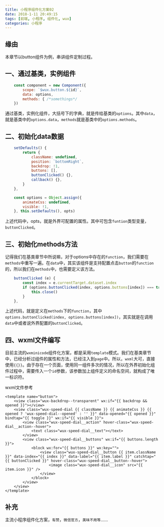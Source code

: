 ```yaml
---
title: 小程序组件化方案02
date: 2018-1-11 20:49:15
tags: [前端, 小程序, 组件化, wux]
categories: 小程序
---
```


## 缘由
本章节以button组件为例，串讲组件定制过程。

<!--more-->

## 一、通过基类，实例组件
```js
	const component = new Component({
        scope: `$wux.button.${id}`, 
        data: options, 
        methods: { /*somethings*/
    })
```

通过基类，实例化组件，大括号下的字典，就是传给基类的`options`。其中`data`，就是基类中的`options.data`，`methods`就是基类中的`options.methods`。

## 二、初始化data数据
```js
	setDefaults() {
		return {
            className: undefined, 
            position: `bottomRight`, 
			backdrop: !1, 
			buttons: [], 
            buttonClicked() {}, 
			callback() {}, 
		}
    },

	const options = Object.assign({
        animateCss: undefined, 
        visible: !1, 
    }, this.setDefaults(), opts)
```

上述代码中，opts，就是外界可配置的属性。其中可包含`funtion`类型变量，`buttonClicked`。

## 三、初始化methods方法
记得我们在基类章节中所说嘛，对于options中存在的`function`，我们需要在`methods`中重写一遍。在`data`中，其实该组件是支持配置点击`button`的`function`的，所以我们在`methods`中，也需要定义该方法。

```js
    buttonClicked (e) {
        const index = e.currentTarget.dataset.index
        if (options.buttonClicked(index, options.buttons[index]) === true) {
            this.close()
        }
    },
```

上述代码，就是定义在`methods`下的`function`，其中`options.buttonClicked(index, options.buttons[index])`，其实就是在调用`data`中或者说外界配置的`buttonClicked`。

## 四、wxml文件编写
目前主流的`wxminicode`组件化方案，都是采用`template`模式。我们在基类章节中，已经分析过组件的属性和方法，已经注入到`page`中。所以，`wxml`大可，直接使用`{{}}`。由于存在一个页面，使用同一组件多次的情况，所以在外界初始化组件过程中，需要传入一个`id`参数，该参数加上组件定义的命名空间，就构成了唯一标识符。

wxml文件参考

```
<template name="button">
	<view class="wux-backdrop--transparent" wx:if="{{ backdrop && opened }}"></view>
	<view class="wux-speed-dial {{ className }} {{ animateCss }} {{ opened ? 'wux-speed-dial--opened' : '' }}" data-opened="{{ opened }}" bindtap="{{ toggle }}" wx:if="{{ visible }}">
		<view class="wux-speed-dial__action" hover-class="wux-speed-dial__action--hover">
			<text class="wux-speed-dial__text"></text>
		</view>
		<view class="wux-speed-dial__buttons" wx:if="{{ buttons.length }}">
			<block wx:for="{{ buttons }}" wx:key="">
				<view class="wux-speed-dial__button {{ item.className }}" data-index="{{ index }}" data-label="{{ item.label }}" catchtap="{{ buttonClicked }}" hover-class="wux-speed-dial__button--hover">
					<image class="wux-speed-dial__icon" src="{{ item.icon }}" />
				</view>
			</block>
		</view>
	</view>
</template>
```

## 补充
主流小程序组件化方案，`有赞`，`微信官方`，`美味不用等`......



